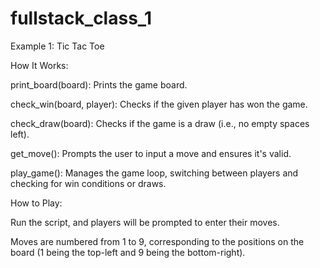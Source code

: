 # fullstack_class_1
Example 1: Tic Tac Toe

How It Works:

print_board(board): Prints the game board.

check_win(board, player): Checks if the given player has won the game.

check_draw(board): Checks if the game is a draw (i.e., no empty spaces left).

get_move(): Prompts the user to input a move and ensures it's valid.

play_game(): Manages the game loop, switching between players and checking for win conditions or draws.

How to Play:

Run the script, and players will be prompted to enter their moves.

Moves are numbered from 1 to 9, corresponding to the positions on the board (1 being the top-left and 9 being the bottom-right).
